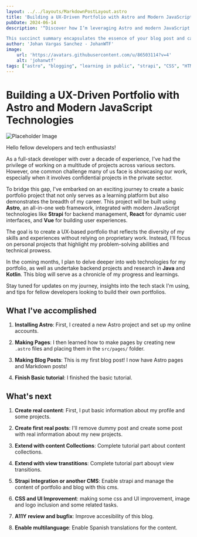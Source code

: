 ```yaml
---
layout: ../../layouts/MarkdownPostLayout.astro
title: 'Building a UX-Driven Portfolio with Astro and Modern JavaScript Technologies'
pubDate: 2024-06-14
description: '“Discover how I’m leveraging Astro and modern JavaScript frameworks to build a UX-centric portfolio that circumvents the challenge of displaying private sector work. Join me as I share my journey, personal projects, and future plans in web and backend development.”

This succinct summary encapsulates the essence of your blog post and can be used as a teaser to entice readers. Feel free to adjust it to your liking!'
author: 'Johan Vargas Sanchez - JohanWTF'
image:
    url: 'https://avatars.githubusercontent.com/u/86503114?v=4'
    alt: 'johanwtf'
tags: ["astro", "blogging", "learning in public", "strapi", "CSS", "HTML", "preact"]
---
```


# Building a UX-Driven Portfolio with Astro and Modern JavaScript Technologies

![Placeholder Image](https://via.placeholder.com/150)

Hello fellow developers and tech enthusiasts!

As a full-stack developer with over a decade of experience, I've had the privilege of working on a multitude of projects across various sectors. However, one common challenge many of us face is showcasing our work, especially when it involves confidential projects in the private sector.

To bridge this gap, I've embarked on an exciting journey to create a basic portfolio project that not only serves as a learning platform but also demonstrates the breadth of my career. This project will be built using **Astro**, an all-in-one web framework, integrated with modern JavaScript technologies like **Strapi** for backend management, **React** for dynamic user interfaces, and **Vue** for building user experiences.

The goal is to create a UX-based portfolio that reflects the diversity of my skills and experiences without relying on proprietary work. Instead, I'll focus on personal projects that highlight my problem-solving abilities and technical prowess.

In the coming months, I plan to delve deeper into web technologies for my portfolio, as well as undertake backend projects and research in **Java** and **Kotlin**. This blog will serve as a chronicle of my progress and learnings.

Stay tuned for updates on my journey, insights into the tech stack I'm using, and tips for fellow developers looking to build their own portfolios.

## What I've accomplished

1. **Installing Astro**: First, I created a new Astro project and set up my online accounts.

2. **Making Pages**: I then learned how to make pages by creating new `.astro` files and placing them in the `src/pages/` folder.

3. **Making Blog Posts**: This is my first blog post! I now have Astro pages and Markdown posts!

4. **Finish Basic tutorial**: I finished the basic tutorial.

## What's next

1. **Create real content**: First, I put basic information about my profile and some projects.

2. **Create first real posts**: I'll remove dummy post and create some post with real information about my new projects.

3. **Extend with content Collections**: Complete tutorial part about content collections.

4. **Extend with view transtitions**: Complete tutorial part abouyt view transitions.

5. **Strapi Integration or another CMS**: Enable strapi and manage the content of portfolio and blog with this cms.

6. **CSS and UI Improvement**: making some css and UI improvement, image and logo inclusion and some related tasks.

7. **A11Y review and bugfix**: Improve accesibility of this blog.

8. **Enable multilanguage**: Enable Spanish translations for the content.